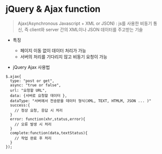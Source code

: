 # jQuery & Ajax function
> Ajax(Asynchronous Javascript + XML or JSON) : js를 사용한 비동기 통신, 즉 client와 server 간의 XML이나 JSON 데이터를 주고받는 기술

- 특징
  - 페이지 이동 없이 데이터 처리가 가능
  - 서버의 처리를 기다리지 않고 비동기 요청이 가능

- jQuery Ajax 사용법
<pre><code>$.ajax{
  type: "post or get",
  async: "true or false",
  url: "요청할 URL",
  data: {서버로 요청할 데이터 },
  dataType: "서버에서 전송받을 데이터 형식(XML, TEXT, HTMLM, JSON ... )"
  success:{
    // 정상 요청, 응답 시 처리
  }
  error: function(xhr,status,error){
    // 오류 발생 시 처리
  }
  complete:function(data,textStatus){
    // 작업 완료 후 처리
  }
});
</code></pre>

